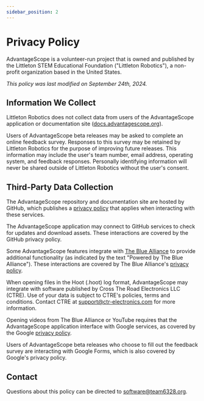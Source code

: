 ```yaml
---
sidebar_position: 2
---
```


# Privacy Policy

AdvantageScope is a volunteer-run project that is owned and published by the Littleton STEM Educational Foundation ("Littleton Robotics"), a non-profit organization based in the United States.

_This policy was last modified on September 24th, 2024._

## Information We Collect

Littleton Robotics does not collect data from users of the AdvantageScope application or documentation site ([docs.advantagescope.org](https://docs.advantagescope.org)).

Users of AdvantageScope beta releases may be asked to complete an online feedback survey. Responses to this survey may be retained by Littleton Robotics for the purpose of improving future releases. This information may include the user's team number, email address, operating system, and feedback responses. Personally identifying information will never be shared outside of Littleton Robotics without the user's consent.

## Third-Party Data Collection

The AdvantageScope repository and documentation site are hosted by GitHub, which publishes a [privacy policy](https://docs.github.com/en/site-policy/privacy-policies/github-general-privacy-statement) that applies when interacting with these services.

The AdvantageScope application may connect to GitHub services to check for updates and download assets. These interactions are covered by the GitHub privacy policy.

Some AdvantageScope features integrate with [The Blue Alliance](https://www.thebluealliance.com/privacy) to provide additional functionality (as indicated by the text "Powered by The Blue Alliance"). These interactions are covered by The Blue Alliance's [privacy policy](https://www.thebluealliance.com/privacy).

When opening files in the Hoot (.hoot) log format, AdvantageScope may integrate with software published by Cross The Road Electronics LLC (CTRE). Use of your data is subject to CTRE's policies, terms and conditions. Contact CTRE at support@ctr-electronics.com for more information.

Opening videos from The Blue Alliance or YouTube requires that the AdvantageScope application interface with Google services, as covered by the Google [privacy policy](https://policies.google.com/privacy).

Users of AdvantageScope beta releases who choose to fill out the feedback survey are interacting with Google Forms, which is also covered by Google's privacy policy.

## Contact

Questions about this policy can be directed to software@team6328.org.
